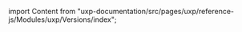 
import Content from "uxp-documentation/src/pages/uxp/reference-js/Modules/uxp/Versions/index";

<Content query="product=xd"/>
